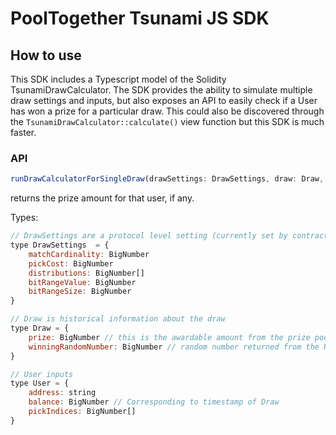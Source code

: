 # PoolTogether Tsunami JS SDK

## How to use
This SDK includes a Typescript model of the Solidity TsunamiDrawCalculator. 
The SDK provides the ability to simulate multiple draw settings and inputs, but also exposes an API to easily check if a User has won a prize for a particular draw. This could also be discovered through the `TsunamiDrawCalculator::calculate()` view function but this SDK is much faster.

### API
```javascript
runDrawCalculatorForSingleDraw(drawSettings: DrawSettings, draw: Draw, user: User): DrawResults
```

returns the prize amount for that user, if any.

Types:
```javascript
// DrawSettings are a protocol level setting (currently set by contract owner)
type DrawSettings  = {
    matchCardinality: BigNumber
    pickCost: BigNumber
    distributions: BigNumber[]
    bitRangeValue: BigNumber
    bitRangeSize: BigNumber
}

// Draw is historical information about the draw
type Draw = {
    prize: BigNumber // this is the awardable amount from the prize pool
    winningRandomNumber: BigNumber // random number returned from the RNG
}

// User inputs
type User = {
    address: string
    balance: BigNumber // Corresponding to timestamp of Draw
    pickIndices: BigNumber[]
}
```


